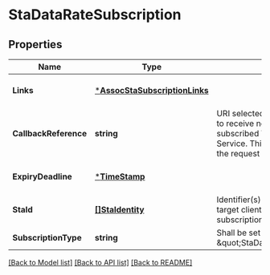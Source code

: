 # StaDataRateSubscription

## Properties
Name | Type | Description | Notes
------------ | ------------- | ------------- | -------------
**Links** | [***AssocStaSubscriptionLinks**](AssocStaSubscription__links.md) |  | [optional] [default to null]
**CallbackReference** | **string** | URI selected by the service consumer to receive notifications on the subscribed WLAN Access Information Service. This shall be included both in the request and in response. | [default to null]
**ExpiryDeadline** | [***TimeStamp**](TimeStamp.md) |  | [optional] [default to null]
**StaId** | [**[]StaIdentity**](StaIdentity.md) | Identifier(s) to uniquely specify the target client station(s) for the subscription | [default to null]
**SubscriptionType** | **string** | Shall be set to \&quot;StaDataRateSubscription\&quot;. | [default to null]

[[Back to Model list]](../README.md#documentation-for-models) [[Back to API list]](../README.md#documentation-for-api-endpoints) [[Back to README]](../README.md)


